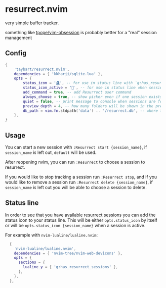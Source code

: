 # resurrect.nvim

very simple buffer tracker.

something like [tpope/vim-obsession](https://github.com/tpope/vim-obsession) is probably better for a "real" session management

## Config

```lua
{
    'taybart/resurrect.nvim',
    dependencies = { 'kkharji/sqlite.lua' },
    opts = {
        status_icon = '🪦', -- for use in status line with `g:has_resurrect_sessions`
        status_icon_active = '📓', -- for use in status line when session active with `g:has_resurrect_sessions`
        add_command = true, -- add Resurrect user command
        always_choose = true, -- show picker even if one session exists
        quiet = false, -- print message to console when sessions are found
        preview_depth = 4, -- how many folders will be shown in the preview
        db_path = vim.fn.stdpath('data') .. '/resurrect.db', -- where to store session data
    },
}
```

## Usage

You can start a new session with `:Resurrect start {session_name}`, if `session_name` is left out, `default` will be used.

After reopening nvim, you can run `:Resurrect` to choose a session to resurrect.

If you would like to stop tracking a session run `:Resurrect stop`, and if you would like to remove a session run `:Resurrect delete {session_name}`, if `session_name` is left out you will be able to choose a session to delete.

## Status line

In order to see that you have available resurrect sessions you can add the status icon to your status line. This will be either `opts.status_icon` by itself or will be `opts.status_icon {session_name}` when a session is active.

For example with `nvim-lualine/lualine.nvim`:

```lua
  {
    'nvim-lualine/lualine.nvim',
    dependencies = { 'nvim-tree/nvim-web-devicons' },
    opts = {
      sections = {
        lualine_y = { 'g:has_resurrect_sessions' },
      },
    },
  },
```
